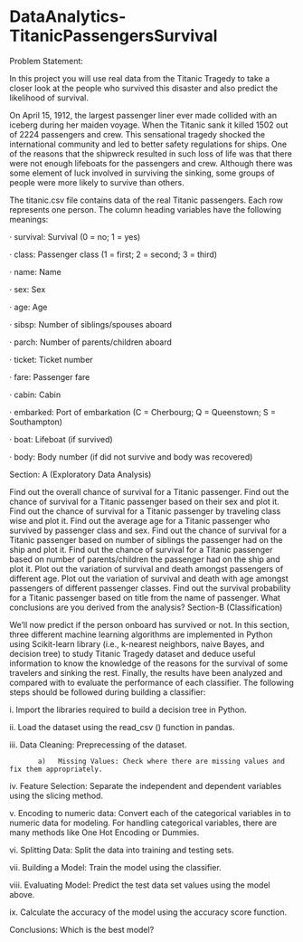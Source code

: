 # DataAnalytics-TitanicPassengersSurvival


Problem Statement:

In this project you will use real data from the Titanic Tragedy to take a closer look at the people who survived this disaster and also predict the likelihood of survival.

On April 15, 1912, the largest passenger liner ever made collided with an iceberg during her maiden voyage. When the Titanic sank it killed 1502 out of 2224 passengers and crew. This sensational tragedy shocked the international community and led to better safety regulations for ships. One of the reasons that the shipwreck resulted in such loss of life was that there were not enough lifeboats for the passengers and crew. Although there was some element of luck involved in surviving the sinking, some groups of people were more likely to survive than others.

The titanic.csv file contains data of the real Titanic passengers. Each row represents one person. The column heading variables have the following meanings:

·         survival: Survival (0 = no; 1 = yes)

·         class: Passenger class (1 = first; 2 = second; 3 = third)

·         name: Name

·         sex: Sex

·         age: Age

·         sibsp: Number of siblings/spouses aboard

·         parch: Number of parents/children aboard

·         ticket: Ticket number

·         fare: Passenger fare

·         cabin: Cabin

·         embarked: Port of embarkation (C = Cherbourg; Q = Queenstown; S = Southampton)

·         boat: Lifeboat (if survived)

·         body: Body number (if did not survive and body was recovered)

 

Section: A (Exploratory Data Analysis)

Find out the overall chance of survival for a Titanic passenger.
Find out the chance of survival for a Titanic passenger based on their sex and plot it.
Find out the chance of survival for a Titanic passenger by traveling class wise and plot it. 
Find out the average age for a Titanic passenger who survived by passenger class and sex. 
Find out the chance of survival for a Titanic passenger based on number of siblings the passenger had on the ship and plot it.
Find out the chance of survival for a Titanic passenger based on number of parents/children the passenger had on the ship and plot it.
Plot out the variation of survival and death amongst passengers of different age.
Plot out the variation of survival and death with age amongst passengers of different passenger classes.
Find out the survival probability for a Titanic passenger based on title from the name of passenger.
What conclusions are you derived from the analysis?
Section-B (Classification)

We’ll now predict if the person onboard has survived or not.  In this section, three different machine learning algorithms are implemented in Python using Scikit-learn library (i.e., k-nearest neighbors, naive Bayes, and decision tree) to study Titanic Tragedy dataset and deduce useful information to know the knowledge of the reasons for the survival of some travelers and sinking the rest. Finally, the results have been analyzed and compared with to evaluate the performance of each classifier. The following steps should be followed during building a classifier:

  i.    Import the libraries required to build a decision tree in Python.

  ii.   Load the dataset using the read_csv () function in pandas.

  iii.   Data Cleaning: Preprecessing of the dataset.

           a)   Missing Values: Check where there are missing values and fix them appropriately.

  iv.     Feature Selection: Separate the independent and dependent variables using the slicing method.

  v.      Encoding to numeric data: Convert each of the categorical variables in to numeric data for modeling. For handling categorical variables, there are many methods like One Hot Encoding or Dummies. 

  vi.     Splitting Data: Split the data into training and testing sets.

  vii.     Building a Model: Train the model using the classifier.

  viii.     Evaluating Model: Predict the test data set values using the model above.

   ix.       Calculate the accuracy of the model using the accuracy score function.

Conclusions:
 Which is the best model?
